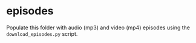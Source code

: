 # episodes

Populate this folder with audio (mp3) and video (mp4) episodes using the `download_episodes.py` script.